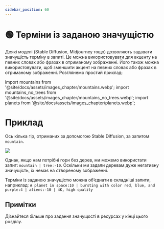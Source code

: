 ```yaml
---
sidebar_position: 60
---
```


# 🟢 Терміни із заданою значущістю

Деякі моделі (Stable Diffusion, Midjourney тощо) дозволяють задавати значущість терміну в запиті. Це можна використовувати для акценту на певних словах або фразах в отриманому зображенні. Його також можна використовувати, щоб зменшити акцент на певних словах або фразах в отриманому зображенні. Розглянемо простий приклад:

import mountains from '@site/docs/assets/images_chapter/mountains.webp';
import mountains_no_trees from '@site/docs/assets/images_chapter/mountains_no_trees.webp';
import planets from '@site/docs/assets/images_chapter/planets.webp';


# Приклад

Ось кілька гір, отриманих за допомогою Stable Diffusion, за запитом `mountain`.

<div style={{textAlign: 'center'}}>
  <img src={mountains} style={{width: "350px"}}/>
</div>

Однак, якщо нам потрібні гори без дерев, ми можемо використати запит: `mountain | tree:-10`. Оскільки ми задали деревам дуже негативну значущість, їх немає на створеному зображенні.

<div style={{textAlign: 'center'}}>
  <LazyLoadImage src={mountains_no_trees} style={{width: "350px"}} />
</div>

Терміни із заданою значущістю можна об’єднати в складніші запити, наприклад: `A planet in space:10 | bursting with color red, blue, and purple:4 | aliens:-10 | 4K, high quality`

<div style={{textAlign: 'center'}}>
  <LazyLoadImage src={planets} style={{width: "350px"}} />
</div>

## Примітки

Дізнайтеся більше про задання значущості в ресурсах у кінці цього розділу.